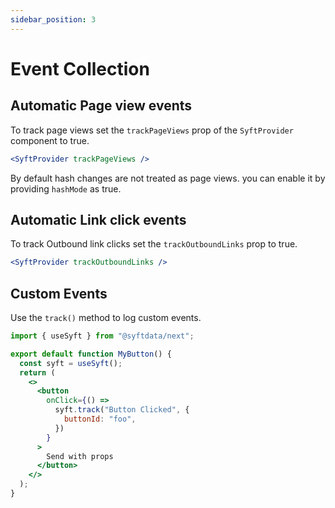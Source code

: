 ```yaml
---
sidebar_position: 3
---
```


# Event Collection

## Automatic Page view events

To track page views set the `trackPageViews` prop of the `SyftProvider` component to true.

```jsx title="src/pages/_app.tsx"
<SyftProvider trackPageViews />
```

By default hash changes are not treated as page views. you can enable it by providing `hashMode` as true.

## Automatic Link click events

To track Outbound link clicks set the `trackOutboundLinks` prop to true.

```jsx title="src/pages/_app.tsx"
<SyftProvider trackOutboundLinks />
```

## Custom Events

Use the `track()` method to log custom events.

```jsx title="src/components/MyButton.tsx"
import { useSyft } from "@syftdata/next";

export default function MyButton() {
  const syft = useSyft();
  return (
    <>
      <button
        onClick={() =>
          syft.track("Button Clicked", {
            buttonId: "foo",
          })
        }
      >
        Send with props
      </button>
    </>
  );
}
```
